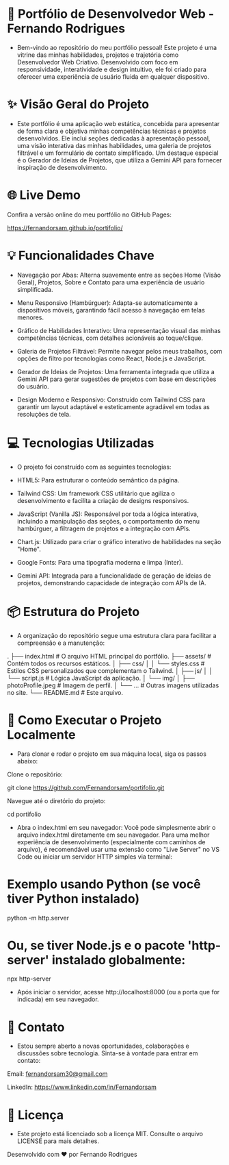 # 🚀 Portfólio de Desenvolvedor Web - Fernando Rodrigues
* Bem-vindo ao repositório do meu portfólio pessoal! Este projeto é uma vitrine das minhas habilidades, projetos e trajetória como Desenvolvedor Web Criativo. Desenvolvido com foco em responsividade, interatividade e design intuitivo, ele foi criado para oferecer uma experiência de usuário fluida em qualquer dispositivo.

# ✨ Visão Geral do Projeto
* Este portfólio é uma aplicação web estática, concebida para apresentar de forma clara e objetiva minhas competências técnicas e projetos desenvolvidos. Ele inclui seções dedicadas à apresentação pessoal, uma visão interativa das minhas habilidades, uma galeria de projetos filtrável e um formulário de contato simplificado. Um destaque especial é o Gerador de Ideias de Projetos, que utiliza a Gemini API para fornecer inspiração de desenvolvimento.

# 🌐 Live Demo
Confira a versão online do meu portfólio no GitHub Pages:

https://fernandorsam.github.io/portifolio/

# 💡 Funcionalidades Chave
* Navegação por Abas: Alterna suavemente entre as seções Home (Visão Geral), Projetos, Sobre e Contato para uma experiência de usuário simplificada.

* Menu Responsivo (Hambúrguer): Adapta-se automaticamente a dispositivos móveis, garantindo fácil acesso à navegação em telas menores.

* Gráfico de Habilidades Interativo: Uma representação visual das minhas competências técnicas, com detalhes acionáveis ao toque/clique.

* Galeria de Projetos Filtrável: Permite navegar pelos meus trabalhos, com opções de filtro por tecnologias como React, Node.js e JavaScript.

* Gerador de Ideias de Projetos: Uma ferramenta integrada que utiliza a Gemini API para gerar sugestões de projetos com base em descrições do usuário.

* Design Moderno e Responsivo: Construído com Tailwind CSS para garantir um layout adaptável e esteticamente agradável em todas as resoluções de tela.

# 💻 Tecnologias Utilizadas
* O projeto foi construído com as seguintes tecnologias:

* HTML5: Para estruturar o conteúdo semântico da página.

* Tailwind CSS: Um framework CSS utilitário que agiliza o desenvolvimento e facilita a criação de designs responsivos.

* JavaScript (Vanilla JS): Responsável por toda a lógica interativa, incluindo a manipulação das seções, o comportamento do menu hambúrguer, a filtragem de projetos e a integração com APIs.

* Chart.js: Utilizado para criar o gráfico interativo de habilidades na seção "Home".

* Google Fonts: Para uma tipografia moderna e limpa (Inter).

* Gemini API: Integrada para a funcionalidade de geração de ideias de projetos, demonstrando capacidade de integração com APIs de IA.

# 📦 Estrutura do Projeto
* A organização do repositório segue uma estrutura clara para facilitar a compreensão e a manutenção:

.
├── index.html                  # O arquivo HTML principal do portfólio.
├── assets/                     # Contém todos os recursos estáticos.
│   ├── css/
│   │   └── styles.css          # Estilos CSS personalizados que complementam o Tailwind.
│   ├── js/
│   │   └── script.js           # Lógica JavaScript da aplicação.
│   └── img/
│       ├── photoProfile.jpeg   # Imagem de perfil.
│       └── ...                 # Outras imagens utilizadas no site.
└── README.md                   # Este arquivo.

# 🚀 Como Executar o Projeto Localmente
* Para clonar e rodar o projeto em sua máquina local, siga os passos abaixo:

Clone o repositório:

git clone https://github.com/Fernandorsam/portifolio.git

Navegue até o diretório do projeto:

cd portifolio

* Abra o index.html em seu navegador:
Você pode simplesmente abrir o arquivo index.html diretamente em seu navegador. Para uma melhor experiência de desenvolvimento (especialmente com caminhos de arquivo), é recomendável usar uma extensão como "Live Server" no VS Code ou iniciar um servidor HTTP simples via terminal:

# Exemplo usando Python (se você tiver Python instalado)
python -m http.server

# Ou, se tiver Node.js e o pacote 'http-server' instalado globalmente:
npx http-server

* Após iniciar o servidor, acesse http://localhost:8000 (ou a porta que for indicada) em seu navegador.

# 🤝 Contato
* Estou sempre aberto a novas oportunidades, colaborações e discussões sobre tecnologia. Sinta-se à vontade para entrar em contato:

Email: fernandorsam30@gmail.com

LinkedIn: https://www.linkedin.com/in/Fernandorsam

# 📄 Licença
* Este projeto está licenciado sob a licença MIT. Consulte o arquivo LICENSE para mais detalhes.

Desenvolvido com ❤️ por Fernando Rodrigues